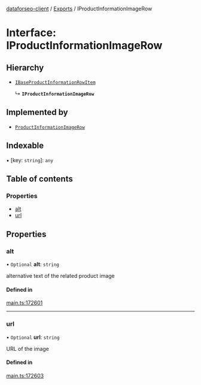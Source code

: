 [dataforseo-client](../README.md) / [Exports](../modules.md) / IProductInformationImageRow

# Interface: IProductInformationImageRow

## Hierarchy

- [`IBaseProductInformationRowItem`](IBaseProductInformationRowItem.md)

  ↳ **`IProductInformationImageRow`**

## Implemented by

- [`ProductInformationImageRow`](../classes/ProductInformationImageRow.md)

## Indexable

▪ [key: `string`]: `any`

## Table of contents

### Properties

- [alt](IProductInformationImageRow.md#alt)
- [url](IProductInformationImageRow.md#url)

## Properties

### alt

• `Optional` **alt**: `string`

alternative text of the related product image

#### Defined in

[main.ts:172601](https://github.com/dataforseo/TypeScriptClient/blob/7ca1aa4/main.ts#L172601)

___

### url

• `Optional` **url**: `string`

URL of the image

#### Defined in

[main.ts:172603](https://github.com/dataforseo/TypeScriptClient/blob/7ca1aa4/main.ts#L172603)
